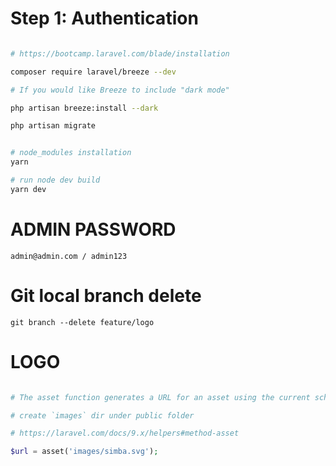 
# Step 1: Authentication

```bash

# https://bootcamp.laravel.com/blade/installation

composer require laravel/breeze --dev

# If you would like Breeze to include "dark mode" 

php artisan breeze:install --dark

php artisan migrate


# node_modules installation
yarn

# run node dev build
yarn dev
```

# ADMIN PASSWORD

```
admin@admin.com / admin123
```

# Git local branch delete

```
git branch --delete feature/logo
```

# LOGO 

```php

# The asset function generates a URL for an asset using the current scheme of the request (HTTP or HTTPS):

# create `images` dir under public folder

# https://laravel.com/docs/9.x/helpers#method-asset

$url = asset('images/simba.svg');
```